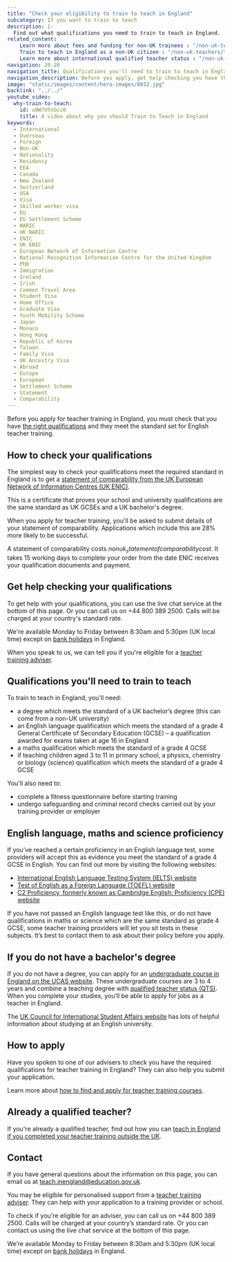 ```yaml
---
title: "Check your eligibility to train to teach in England"
subcategory: If you want to train to teach
description: |-
  Find out what qualifications you need to train to teach in England.
related_content:
    Learn more about fees and funding for non-UK trainees : "/non-uk-teachers/fees-and-funding-for-non-uk-trainees"
    Train to teach in England as a non-UK citizen : "/non-uk-teachers/train-to-teach-in-england-as-an-international-student"
    Learn more about international qualified teacher status : "/non-uk-teachers/international-qualified-teacher-status"
navigation: 20.20
navigation_title: Qualifications you'll need to train to teach in England
navigation_description: Before you apply, get help checking you have the correct qualifications for English teacher training.
image: "static/images/content/hero-images/0032.jpg"
backlink: "../../"
youtube_video:
  why-train-to-teach:
    id: u0W7UTnGcc0
    title: A video about why you should Train to Teach in England
keywords:
  - International
  - Overseas
  - Foreign
  - Non-UK
  - Nationality
  - Residency
  - EEA
  - Canada
  - New Zealand
  - Switzerland
  - USA
  - Visa
  - Skilled worker visa
  - EU
  - EU Settlement Scheme
  - NARIC
  - UK NARIC
  - ENIC
  - UK ENIC
  - European Network of Information Centre
  - National Recognition Information Centre for the United Kingdom
  - PhD
  - Immigration
  - Ireland
  - Irish
  - Common Travel Area
  - Student Visa
  - Home Office
  - Graduate Visa
  - Youth Mobility Scheme
  - Japan
  - Monaco
  - Hong Kong
  - Republic of Korea
  - Taiwan
  - Family Visa
  - UK Ancestry Visa
  - Abroad
  - Europe
  - European
  - Settlement Scheme
  - Statement
  - Comparability
---
```


Before you apply for teacher training in England, you must check that you have [the right qualifications](#qualifications-youll-need-to-train-to-teach) and they meet the standard set for English teacher training.

## How to check your qualifications

The simplest way to check your qualifications meet the required standard in England is to get a [statement of comparability from the UK European Network of Information Centres (UK ENIC)](https://enic.org.uk/Qualifications/SOC/Default.aspx).

This is a certificate that proves your school and university qualifications are the same standard as UK GCSEs and a UK bachelor's degree.

When you apply for teacher training, you'll be asked to submit details of your statement of comparability. Applications which include this are 28% more likely to be successful.

A statement of comparability costs $nonuk_statementofcomparabilitycost$. It takes 15 working days to complete your order from the date ENIC receives your qualification documents and payment.

## Get help checking your qualifications

To get help with your qualifications, you can use the live chat service at the bottom of this page. Or you can call us on +44 800 389 2500. Calls will be charged at your country's standard rate.

We're available Monday to Friday between 8:30am and 5:30pm (UK local time) except on [bank holidays](https://www.gov.uk/bank-holidays) in England.

When you speak to us, we can tell you if you're eligible for a [teacher training adviser](/teacher-training-advisers).


## Qualifications you'll need to train to teach

To train to teach in England, you'll need:

* a degree which meets the standard of a UK bachelor’s degree (this can come from a non-UK university)
* an English language qualification which meets the standard of a grade 4 General Certificate of Secondary Education (GCSE) – a qualification awarded for exams taken at age 16 in England
* a maths qualification which meets the standard of a grade 4 GCSE
* if teaching children aged 3 to 11 in primary school, a physics, chemistry or biology (science) qualification which meets the standard of a grade 4 GCSE

You'll also need to:

* complete a fitness questionnaire before starting training
* undergo safeguarding and criminal record checks carried out by your training provider or employer

## English language, maths and science proficiency

If you’ve reached a certain proficiency in an English language test, some providers will accept this as evidence you meet the standard of a grade 4 GCSE in English. You can find out more by visiting the following websites:

* [International English Language Testing System (IELTS) website](https://www.ielts.org/)
* [Test of English as a Foreign Language (TOEFL) website](https://www.ets.org/toefl)
* [C2 Proficiency, formerly known as Cambridge English: Proficiency (CPE) website](https://www.cambridgeenglish.org/exams-and-tests/proficiency/)

If you have not passed an English language test like this, or do not have qualifications in maths or science which are the same standard as grade 4 GCSE, some teacher training providers will let you sit tests in these subjects. It’s best to contact them to ask about their policy before you apply.

## If you do not have a bachelor's degree

If you do not have a degree, you can apply for an [undergraduate course in England on the UCAS website](https://www.ucas.com/postgraduate/teacher-training/applying-teacher-training/find-teacher-training-programmes). These undergraduate courses are 3 to 4 years and combine a teaching degree with [qualified teacher status (QTS)](/train-to-be-a-teacher/what-is-qts). When you complete your studies, you’ll be able to apply for jobs as a teacher in England.

The [UK Council for International Student Affairs website](https://www.ukcisa.org.uk/) has lots of helpful information about studying at an English university.

## How to apply

Have you spoken to one of our advisers to check you have the required qualifications for teacher training in England? They can also help you submit your application.

Learn more about [how to find and apply for teacher training courses](/non-uk-teachers/train-to-teach-in-england-as-an-international-student#find-and-apply-for-teacher-training-courses).

## Already a qualified teacher?

If you're already a qualified teacher, find out how you can [teach in England if you completed your teacher training outside the UK](/non-uk-teachers/teach-in-england-if-you-trained-overseas).

## Contact

If you have general questions about the information on this page, you can email us at teach.inengland@education.gov.uk.

You may be eligible for personalised support from a [teacher training adviser](/teacher-training-advisers). They can help with your application to a training provider or school.

To check if you're eligible for an adviser, you can call us on +44 800 389 2500. Calls will be charged at your country’s standard rate. Or you can contact us using the live chat service at the bottom of this page.

We’re available Monday to Friday between 8:30am and 5:30pm (UK local time) except on [bank holidays](https://www.gov.uk/bank-holidays) in England.
